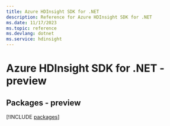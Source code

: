 ```yaml
---
title: Azure HDInsight SDK for .NET
description: Reference for Azure HDInsight SDK for .NET
ms.date: 11/17/2023
ms.topic: reference
ms.devlang: dotnet
ms.service: hdinsight
---
```

# Azure HDInsight SDK for .NET - preview
## Packages - preview
[!INCLUDE [packages](hdinsight-index.md)]
